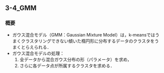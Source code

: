 ## 3-4_GMM

### 概要
- ガウス混合モデル（GMM：Gaussian Mixture Model）は，k-meansではうまくクラスタリングできない傾いた楕円形に分布するデータのクラスタをうまくとらえられる．
- ガウス混合モデルの処理：
   1. 全データから混合ガウス分布の形（パラメータ）を求め，
   2. さらに各データ点が所属するクラスタを求める．